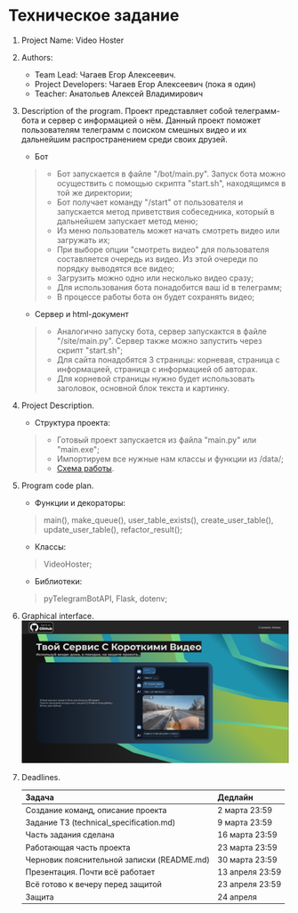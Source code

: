 # Техническое задание

1. Project Name: Video Hoster
2. Authors:
   - Team Lead: Чагаев Егор Алексеевич.
   - Project Developers: Чагаев Егор Алексеевич (пока я один)
   - Teacher: Анатольев Алексей Владимирович
3. Description of the program.
   Проект представляет собой телеграмм-бота и сервер с информацией о нём. Данный проект поможет пользователям телеграмм с поиском смешных видео и их дальнейшим распространением среди своих друзей.
   - Бот
    >- Бот запускается в файле "/bot/main.py". Запуск бота можно осуществить с помощью скрипта "start.sh", находящимся в той же директории;
    >- Бот получает команду "/start" от пользователя и запускается метод приветствия собеседника, который в дальнейшем запускает метод меню;
    >- Из меню пользователь может начать смотреть видео или загружать их;
    >- При выборе опции "смотреть видео" для пользователя составляется очередь из видео. Из этой очереди по порядку выводятся все видео;
    >- Загрузить можно одно или несколько видео сразу;
    >- Для использования бота понадобится ваш id в телеграмм;
    >- В процессе работы бота он будет сохранять видео;
   - Сервер и html-документ
    >- Аналогично запуску бота, сервер запускактся в файле "/site/main.py". Сервер также можно запустить через скрипт "start.sh";
    >- Для сайта понадобятся 3 страницы: корневая, страница с информацией, страница с информацией об авторах.
    >- Для корневой страницы нужно будет использовать заголовок, основной блок текста и картинку.
4. Project Description.
    - Структура проекта:
   > - Готовый проект запускается из файла "main.py" или "main.exe";
   > - Импортируем все нужные нам классы и функции из /data/;
   > - [Схема работы](https://miro.com/app/board/uXjVIcKErGk=/?share_link_id=192393488939).
5. Program code plan.
    - Функции и декораторы:
   > main(), make_queue(), user_table_exists(), create_user_table(), update_user_table(), refactor_result();
    - Классы:
   > VideoHoster;
    - Библиотеки:
   > pyTelegramBotAPI, Flask, dotenv;
6. Graphical interface.
    ![](site_interface.png)
7. Deadlines.

   | Задача                                     | Дедлайн         |
   |--------------------------------------------|-----------------|
   | Создание команд, описание проекта          | 2 марта 23:59   |
   | Задание ТЗ (technical_specification.md)    | 9 марта 23:59   |
   | Часть задания сделана                      | 16 марта 23:59  |
   | Работающая часть проекта                   | 23 марта 23:59  |
   | Черновик пояснительной записки (README.md) | 30 марта 23:59  |
   | Презентация. Почти всё работает            | 13 апреля 23:59 |
   | Всё готово к вечеру перед защитой          | 23 апреля 23:59 |
   | Защита                                     | 24 апреля       |
